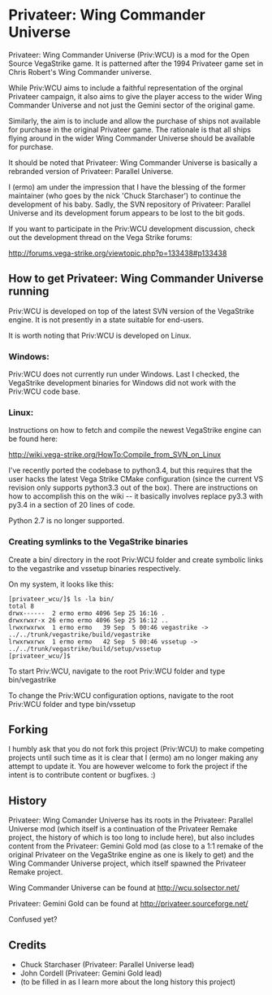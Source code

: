 Privateer: Wing Commander Universe
==================================

  Privateer: Wing Commander Universe (Priv:WCU) is a mod for the
Open Source VegaStrike game. It is patterned after the 1994 Privateer
game set in Chris Robert's Wing Commander universe.

  While Priv:WCU aims to include a faithful representation of the
orginal Privateer campaign, it also aims to give the player access
to the wider Wing Commander Universe and not just the Gemini sector
of the original game.

  Similarly, the aim is to include and allow the purchase of ships
not available for purchase in the original Privateer game.  The
rationale is that all ships flying around in the wider Wing
Commander Universe should be available for purchase.

  It should be noted that Privateer: Wing Commander Universe is
basically a rebranded version of Privateer: Parallel Universe.

  I (ermo) am under the impression that I have the blessing of the
former maintainer (who goes by the nick 'Chuck Starchaser') to
continue the development of his baby.  Sadly, the SVN repository
of Privateer: Parallel Universe and its development forum appears
to be lost to the bit gods.

  If you want to participate in the Priv:WCU development discussion,
check out the development thread on the Vega Strike forums:

  http://forums.vega-strike.org/viewtopic.php?p=133438#p133438

How to get Privateer: Wing Commander Universe running
-----------------------------------------------------

  Priv:WCU is developed on top of the latest SVN version of the
VegaStrike engine. It is not presently in a state suitable for
end-users.

  It is worth noting that Priv:WCU is developed on Linux.
  
### Windows:

  Priv:WCU does not currently run under Windows.  Last I checked, the 
VegaStrike development binaries for Windows did not work with the
Priv:WCU code base. 

### Linux:

  Instructions on how to fetch and compile the newest VegaStrike
engine can be found here:

  http://wiki.vega-strike.org/HowTo:Compile_from_SVN_on_Linux

  I've recently ported the codebase to python3.4, but this requires that the user hacks the latest Vega Strike CMake configuration (since the current VS revision only supports python3.3 out of the box).  There are instructions on how to accomplish this on the wiki -- it basically involves replace py3.3 with py3.4 in a section of 20 lines of code.
  
  Python 2.7 is no longer supported.

### Creating symlinks to the VegaStrike binaries ###

  Create a bin/ directory in the root Priv:WCU folder and create
symbolic links to the vegastrike and vssetup binaries respectively.

On my system, it looks like this:


    [privateer_wcu/]$ ls -la bin/
    total 8
    drwx------  2 ermo ermo 4096 Sep 25 16:16 .
    drwxrwxr-x 26 ermo ermo 4096 Sep 25 16:12 ..
    lrwxrwxrwx  1 ermo ermo   39 Sep  5 00:46 vegastrike -> ../../trunk/vegastrike/build/vegastrike
    lrwxrwxrwx  1 ermo ermo   42 Sep  5 00:46 vssetup -> ../../trunk/vegastrike/build/setup/vssetup
    [privateer_wcu/]$


To start Priv:WCU, navigate to the root Priv:WCU folder and type bin/vegastrike <ENTER>

To change the Priv:WCU configuration options, navigate to the root Priv:WCU folder
and type bin/vssetup <ENTER>


Forking
-------

  I humbly ask that you do not fork this project (Priv:WCU) to make
competing projects until such time as it is clear that I (ermo) am no
longer making any attempt to update it.  You are however welcome to
fork the project if the intent is to contribute content or bugfixes. :)


History
-------

  Privateer: Wing Comander Universe has its roots in the Privateer:
Parallel Universe mod (which itself is a continuation of the
Privateer Remake project, the history of which is too long to include
here), but also includes content from the Privateer: Gemini Gold mod
(as close to a 1:1 remake of the original Privateer on the VegaStrike
engine as one is likely to get) and the Wing Commander Universe project,
which itself spawned the Privateer Remake project.

Wing Commander Universe can be found at http://wcu.solsector.net/

Privateer: Gemini Gold can be found at http://privateer.sourceforge.net/

Confused yet?


Credits
-------

* Chuck Starchaser (Privateer: Parallel Universe lead)
* John Cordell (Privateer: Gemini Gold lead)
* (to be filled in as I learn more about the long history this project)
